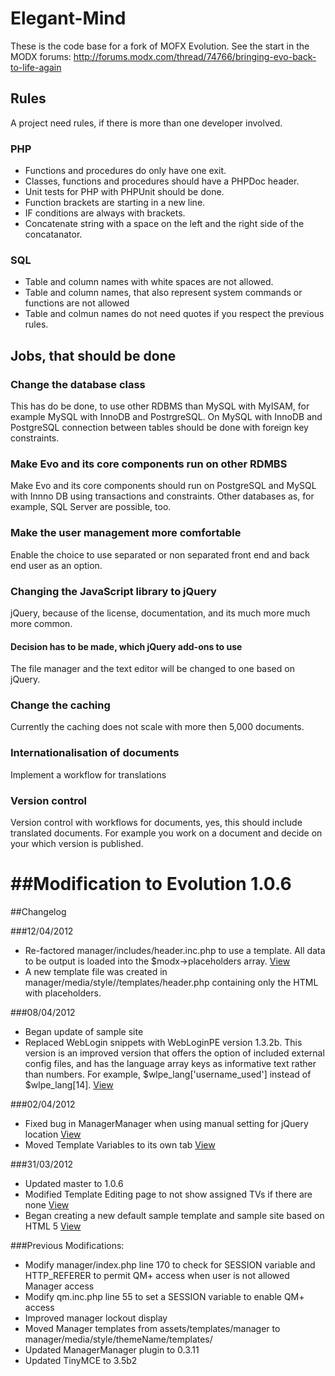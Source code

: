 Elegant-Mind
==============

These is the code base for a fork of MOFX Evolution.
See the start in the MODX forums: http://forums.modx.com/thread/74766/bringing-evo-back-to-life-again

## Rules ##

A project need rules, if there is more than one developer involved.

### PHP ###
* Functions and procedures do only have one exit.
* Classes, functions and procedures should have a PHPDoc header.
* Unit tests for PHP with PHPUnit should be done.
* Function brackets are starting in a new line.
* IF conditions are always with brackets.
* Concatenate string with a space on the left and the right side of the concatanator.

### SQL ###
* Table and column names with white spaces are not allowed.
* Table and column names, that also represent system commands or functions are not allowed
* Table and colmun names do not need quotes if you respect the previous rules.

## Jobs, that should be done ##
### Change the database class ###
This has do be done, to use other RDBMS than MySQL with MyISAM, for example 
MySQL with InnoDB and PostrgreSQL. On MySQL with InnoDB and PostgreSQL connection
between tables should be done with foreign key constraints.

### Make Evo and its core components run on other RDMBS ###
Make Evo and its core components should run on PostgreSQL and MySQL with Innno DB using 
transactions and constraints. Other databases as, for example, SQL Server are possible, too.

### Make the user management more comfortable ###
Enable the choice to use separated or non separated front end and back end user as an option.

### Changing the JavaScript library to jQuery ###
jQuery, because of the license, documentation, and its much more much more common.

#### Decision has to be made, which jQuery add-ons to use ####
The file manager and the text editor will be changed to one based on jQuery.

### Change the caching ###
Currently the caching does not scale with more then 5,000 documents.

### Internationalisation of documents ###
Implement a workflow for translations

### Version control ###
Version control with workflows for documents, yes, this should include translated 
documents. For example you work on a document and decide on your which version is 
published.

##Modification to Evolution 1.0.6
===
##Changelog

###12/04/2012

* Re-factored manager/includes/header.inc.php to use a template. All data to be output is loaded into the $modx->placeholders array. [View](https://github.com/sottwell/evolution/commit/15908d2ab334f88b5ae209ec24680a29c8603b89)
* A new template file was created in manager/media/style/<ThemeName>/templates/header.php containing only the HTML with placeholders.

###08/04/2012

* Began update of sample site
* Replaced WebLogin snippets with WebLoginPE version 1.3.2b. This version is an improved version that offers the option of included external config files, and has the language array keys as informative text rather than numbers. For example, $wlpe_lang['username_used'] instead of $wlpe_lang[14]. [View](https://github.com/sottwell/evolution/commit/ad2db9c9d651d5fbd97db3c29b2de79273d3fe61)

###02/04/2012

* Fixed bug in ManagerManager when using manual setting for jQuery location [View](https://github.com/sottwell/evolution/commit/a13ffa16a296e16ae320571c38c313f27f6e3871) 
* Moved Template Variables to its own tab [View](https://github.com/sottwell/evolution/commit/1a2c0546c93207b33dcc1138f820952825c22e76)


###31/03/2012 

* Updated master to 1.0.6
* Modified Template Editing page to not show assigned TVs if there are none [View](https://github.com/sottwell/evolution/commit/da99fa130ef80eeac838e9cf435c78993eba337e)
* Began creating a new default sample template and sample site based on HTML 5 [View](https://github.com/sottwell/evolution/commit/af8abf80d60813d8ff7896bb9b32257bd9b04de0)

###Previous Modifications:

* Modify manager/index.php line 170 to check for SESSION variable and HTTP_REFERER to permit QM+ access when user is not allowed Manager access
* Modify qm.inc.php line 55 to set a SESSION variable to enable QM+ access
* Improved manager lockout display
* Moved Manager templates from assets/templates/manager to manager/media/style/themeName/templates/
* Updated ManagerManager plugin to 0.3.11
* Updated TinyMCE to 3.5b2
